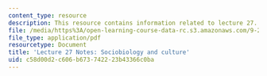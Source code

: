 ```yaml
---
content_type: resource
description: This resource contains information related to lecture 27.
file: /media/https%3A/open-learning-course-data-rc.s3.amazonaws.com/9-20-animal-behavior-fall-2013/c58d00d2c606b673742223b43366c0ba_MIT9_20F13_Lec27.pdf
file_type: application/pdf
resourcetype: Document
title: 'Lecture 27 Notes: Sociobiology and culture'
uid: c58d00d2-c606-b673-7422-23b43366c0ba
---
```

